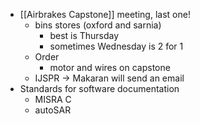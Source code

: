 - [[Airbrakes Capstone]] meeting, last one!
	- bins stores (oxford and sarnia)
		- best is Thursday
		- sometimes Wednesday is 2 for 1
	- Order
		- motor and wires on capstone
	- IJSPR -> Makaran will send an email
- Standards for software documentation
	- MISRA C
	- autoSAR